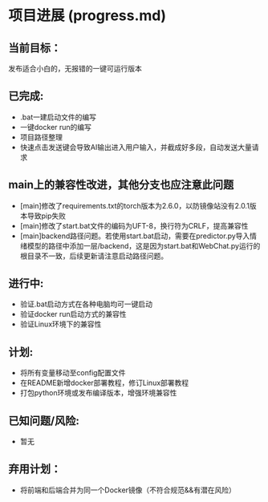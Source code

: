 # 项目进展 (progress.md)

## 当前目标：

发布适合小白的，无报错的一键可运行版本


## 已完成:

- .bat一建启动文件的编写
- 一键docker run的编写
- 项目路径整理
- 快速点击发送键会导致AI输出进入用户输入，并截成好多段，自动发送大量请求

## main上的兼容性改进，其他分支也应注意此问题

- [main]修改了requirements.txt的torch版本为2.6.0，以防镜像站没有2.0.1版本导致pip失败
- [main]修改了start.bat文件的编码为UFT-8，换行符为CRLF，提高兼容性
- [main]backend路径问题。若使用start.bat启动，需要在predictor.py导入情绪模型的路径中添加一层/backend，这是因为start.bat和WebChat.py运行的根目录不一致，后续更新请注意启动路径问题。

## 进行中:

- 验证.bat启动方式在各种电脑均可一键启动
- 验证docker run启动方式的兼容性
- 验证Linux环境下的兼容性

## 计划:

- 将所有变量移动至config配置文件
- 在README新增docker部署教程，修订Linux部署教程
- 打包python环境或发布编译版本，增强环境兼容性

## 已知问题/风险:

- 暂无

## 弃用计划：
- 将前端和后端合并为同一个Docker镜像（不符合规范&&有潜在风险）
